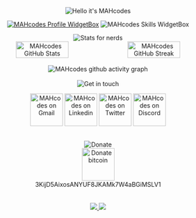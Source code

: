 <div align="center">
<img src="https://readme-typing-svg.demolab.com?font=Poppins&pause=1000&duration=4000&color=00C6FF&center=true&width=435&repeat=false&lines=%F0%9F%91%8B+Hey%2C+it's+MAH.codes!+%F0%9F%91%8B" alt="Hello it's MAHcodes" />

<a href="https://github.com/MAHcodes"><img src="https://github-widgetbox.vercel.app/api/profile?username=MAHcodes&amp;theme=darkmode&amp;data=followers,repositories,stars,commits" alt="MAHcodes Profile WidgetBox"></a>
<img src="https://github-widgetbox.vercel.app/api/skills?languages=html,css,sass,tailwind,js,ts,react,next,go,git,firebase,linux,bash,lua&amp;theme=darkmode" alt="MAHcodes Skills WidgetBox">

<img src="https://readme-typing-svg.demolab.com?font=Poppins&pause=1000&duration=4000&color=00C6FF&center=true&width=435&repeat=false&lines=%F0%9F%93%88+Stats+for+nerds+%F0%9F%93%88" alt="Stats for nerds" />

<div style="display:flex;">
    <img width="49%" src="https://github-readme-stats.vercel.app/api?username=MAHcodes&show_icons=true&theme=dark&bg_color=161c1c&hide_border=true&icon_color=00c6ff&title_color=00c6ff&border_radius=16" alt="MAHcodes GitHub Stats">
    <span style="display:inline-block;width:2%"></span>
    <img width="49%" src="https://streak-stats.demolab.com/?user=MAHcodes&theme=dark&background=161c1c&hide_border=true&border_radius=16&ring=00c6ff&fire=00c6ff&currStreakLabel=00c6ff" alt="MAHcodes GitHub Streak">
</div>
<br>

<img src="https://github-readme-activity-graph.cyclic.app/graph?username=MAHcodes&amp;theme=xcode&amp;bg_color=161c1c&amp;point=00c6ff&amp;line=caf0ff&amp;color=e4e6eb&amp;title_color=e4e6eb&amp;hide_border=true&amp;radius=16" alt="MAHcodes github activity graph">

<br>
<br>

<img src="https://readme-typing-svg.demolab.com?font=Poppins&pause=1000&duration=4000&color=00C6FF&center=true&width=435&repeat=false&lines=%F0%9F%A4%9D+Get+in+touch!+%F0%9F%A4%9D" alt="Get in touch" />

<a href="mailto:mahdotcodes@gmail.com"><img width="75" src="https://media4.giphy.com/media/mHzd6Y8fz1pW1JcfXR/200w.webp?cid=ecf05e47hsrlbsl1zm0w72gijhzk11tg0djsf119lcejgz2w&ep=v1_stickers_search&rid=200w.webp&ct=s" alt="MAHcodes on Gmail"></a>
<a href="https://www.linkedin.com/in/mah-codes-66b0671b7/"><img width="75" src="https://user-images.githubusercontent.com/74038190/235294012-0a55e343-37ad-4b0f-924f-c8431d9d2483.gif" alt="MAHcodes on Linkedin"></a>
<a href="https://twitter.com/MAHcodes"><img width="75" src="https://media0.giphy.com/media/N7sG50flbD9pS/200w.webp?cid=ecf05e470rfdhac0jdai71d7fmgumyjy5h2gvc9xivot96yx&ep=v1_stickers_search&rid=200w.webp&ct=s" alt="MAHcodes on Twitter"></a>
<a href=https://discord.com/users/404595695195258880><img width="75" src="https://user-images.githubusercontent.com/74038190/235294015-47144047-25ab-417c-af1b-6746820a20ff.gif" alt="MAHcodes on Discord"></a>

<br>


<img src="https://readme-typing-svg.demolab.com?font=Poppins&pause=1000&duration=4000&color=00C6FF&center=true&width=235&repeat=false&lines=%E2%82%BF+Donate+%E2%82%BF+" alt="Donate" />
<br>
<img width="75" src="https://media2.giphy.com/media/dt1GOk4LEoZRfE4AqW/200w.webp?cid=ecf05e476e7s4a1tjhfjvegr54gaf66zq97ncfqc849maz7a&ep=v1_stickers_search&rid=200w.webp&ct=s" alt="Donate bitcoin">
<br>
3KijD5AixosANYUF8JKAMk7W4aBGiMSLV1  

<br>
<br>

<img src="https://user-images.githubusercontent.com/74038190/212744287-14f66c13-5458-40dc-9244-8ff533fc8f4a.gif" alt="">

<br>
<br>

<a href="https://github.com/MAHcodes/ReactJS">
<img src="https://github-readme-stats.vercel.app/api/pin/?username=MAHcodes&repo=ReactJS&theme=dark&bg_color=161c1c&hide_border=true&icon_color=00c6ff&border_radius=16&show_owner=true">
</a>
<a href="https://github.com/MAHcodes/lets_go">
<img src="https://github-readme-stats.vercel.app/api/pin/?username=MAHcodes&repo=lets_go&theme=dark&bg_color=161c1c&hide_border=true&icon_color=00c6ff&border_radius=16&show_owner=true">
</a>

</div>
